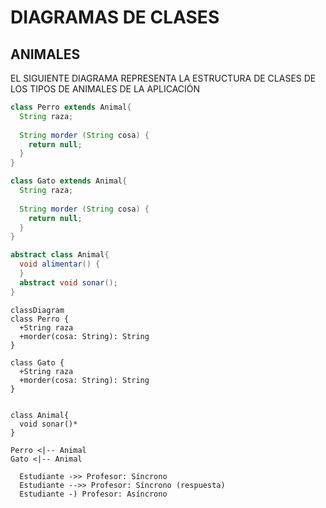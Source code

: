 # DIAGRAMAS DE CLASES

## ANIMALES

EL SIGUIENTE DIAGRAMA REPRESENTA LA ESTRUCTURA DE CLASES DE LOS TIPOS DE ANIMALES DE LA APLICACIÓN

```java
class Perro extends Animal{
  String raza;
  
  String morder (String cosa) {
    return null;
  }
}

class Gato extends Animal{
  String raza;
  
  String morder (String cosa) {
    return null;
  }
}

abstract class Animal{
  void alimentar() {
  }
  abstract void sonar();
}
```

```mermaid
classDiagram
class Perro {
  +String raza
  +morder(cosa: String): String
}

class Gato {
  +String raza
  +morder(cosa: String): String
}


class Animal{
  void sonar()*
}

Perro <|-- Animal
Gato <|-- Animal
```

```sequenceDiagram
  Estudiante ->> Profesor: Síncrono
  Estudiante -->> Profesor: Síncrono (respuesta)
  Estudiante -) Profesor: Asíncrono
```
